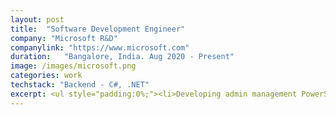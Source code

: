 ```yaml
---
layout: post
title:  "Software Development Engineer"
company: "Microsoft R&D"
companylink: "https://www.microsoft.com"
duration:   "Bangalore, India. Aug 2020 - Present"
image: /images/microsoft.png
categories: work
techstack: "Backend - C#, .NET"
excerpt: <ul style="padding:0%;"><li>Developing admin management PowerShell modules for Teams, one of Microsoft’s fastest growing products with over 200 million monthly active users.</li><li>As the primary developer of Teams PowerShell, driving major aspects of the product lifecycle including design, implementation, livesite and deployment.</li><li>Collaborated with teams across US and India to help integrate the Skype for Business Online (SfBO) module into Teams PowerShell and deprecation of the SfBO Connector.</li><li>Sped-up the deployment time by 4x by working on the fundamental areas of improving test coverage from 35% to 90%, code refactoring and mitigating release branch gaps.</li></ul> 
---
```

